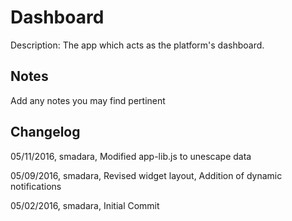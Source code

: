 Dashboard
===========
Description: The app which acts as the platform's dashboard.

Notes
----
Add any notes you may find pertinent 

Changelog
----
05/11/2016, smadara, Modified app-lib.js to unescape data

05/09/2016, smadara, Revised widget layout, Addition of dynamic notifications

05/02/2016, smadara, Initial Commit

